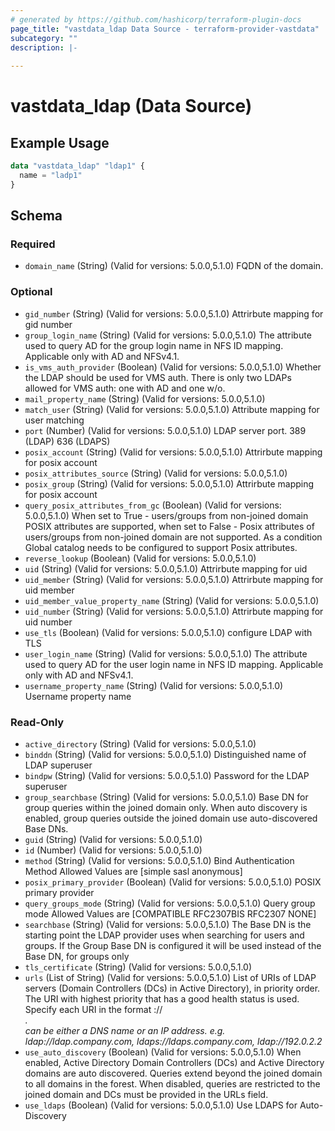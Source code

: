```yaml
---
# generated by https://github.com/hashicorp/terraform-plugin-docs
page_title: "vastdata_ldap Data Source - terraform-provider-vastdata"
subcategory: ""
description: |-
  
---
```


# vastdata_ldap (Data Source)



## Example Usage

```terraform
data "vastdata_ldap" "ldap1" {
  name = "ladp1"
}
```

<!-- schema generated by tfplugindocs -->
## Schema

### Required

- `domain_name` (String) (Valid for versions: 5.0.0,5.1.0) FQDN of the domain.

### Optional

- `gid_number` (String) (Valid for versions: 5.0.0,5.1.0) Attrirbute mapping for gid number
- `group_login_name` (String) (Valid for versions: 5.0.0,5.1.0) The attribute used to query AD for the group login name in NFS ID mapping. Applicable only with AD and NFSv4.1.
- `is_vms_auth_provider` (Boolean) (Valid for versions: 5.0.0,5.1.0) Whether the LDAP should be used for VMS auth. There is only two LDAPs allowed for VMS auth: one with AD and one w/o.
- `mail_property_name` (String) (Valid for versions: 5.0.0,5.1.0)
- `match_user` (String) (Valid for versions: 5.0.0,5.1.0) Attribute mapping for user matching
- `port` (Number) (Valid for versions: 5.0.0,5.1.0) LDAP server port. 389 (LDAP)  636 (LDAPS)
- `posix_account` (String) (Valid for versions: 5.0.0,5.1.0) Attrirbute mapping for posix account
- `posix_attributes_source` (String) (Valid for versions: 5.0.0,5.1.0)
- `posix_group` (String) (Valid for versions: 5.0.0,5.1.0) Attrirbute mapping for posix account
- `query_posix_attributes_from_gc` (Boolean) (Valid for versions: 5.0.0,5.1.0) When set to True - users/groups from non-joined domain POSIX attributes are supported,
when set to False - Posix attributes of users/groups from non-joined domain are not supported.
As a condition Global catalog needs to be configured to support Posix attributes.
- `reverse_lookup` (Boolean) (Valid for versions: 5.0.0,5.1.0)
- `uid` (String) (Valid for versions: 5.0.0,5.1.0) Attrirbute mapping for uid
- `uid_member` (String) (Valid for versions: 5.0.0,5.1.0) Attrirbute mapping for uid member
- `uid_member_value_property_name` (String) (Valid for versions: 5.0.0,5.1.0)
- `uid_number` (String) (Valid for versions: 5.0.0,5.1.0) Attrirbute mapping for uid number
- `use_tls` (Boolean) (Valid for versions: 5.0.0,5.1.0) configure LDAP with TLS
- `user_login_name` (String) (Valid for versions: 5.0.0,5.1.0) The attribute used to query AD for the user login name in NFS ID mapping. Applicable only with AD and NFSv4.1.
- `username_property_name` (String) (Valid for versions: 5.0.0,5.1.0) Username property name

### Read-Only

- `active_directory` (String) (Valid for versions: 5.0.0,5.1.0)
- `binddn` (String) (Valid for versions: 5.0.0,5.1.0) Distinguished name of LDAP superuser
- `bindpw` (String) (Valid for versions: 5.0.0,5.1.0) Password for the LDAP superuser
- `group_searchbase` (String) (Valid for versions: 5.0.0,5.1.0) Base DN for group queries within the joined domain only. When auto discovery is enabled, group queries outside the joined domain use auto-discovered Base DNs.
- `guid` (String) (Valid for versions: 5.0.0,5.1.0)
- `id` (Number) (Valid for versions: 5.0.0,5.1.0)
- `method` (String) (Valid for versions: 5.0.0,5.1.0) Bind Authentication Method Allowed Values are [simple sasl anonymous]
- `posix_primary_provider` (Boolean) (Valid for versions: 5.0.0,5.1.0) POSIX primary provider
- `query_groups_mode` (String) (Valid for versions: 5.0.0,5.1.0) Query group mode Allowed Values are [COMPATIBLE RFC2307BIS RFC2307 NONE]
- `searchbase` (String) (Valid for versions: 5.0.0,5.1.0) The Base DN is the starting point the LDAP provider uses when searching for users and groups. If the Group Base DN is configured it will be used instead of the Base DN, for groups only
- `tls_certificate` (String) (Valid for versions: 5.0.0,5.1.0)
- `urls` (List of String) (Valid for versions: 5.0.0,5.1.0) List of URIs of LDAP servers (Domain Controllers (DCs) in Active Directory), in priority order. The URI with highest priority that has a good health status is used. Specify each URI in the format <scheme>://<address>. <address> can be either a DNS name or an IP address. e.g. ldap://ldap.company.com, ldaps://ldaps.company.com, ldap://192.0.2.2
- `use_auto_discovery` (Boolean) (Valid for versions: 5.0.0,5.1.0) When enabled, Active Directory Domain Controllers (DCs) and Active Directory domains are auto discovered. Queries extend beyond the joined domain to all domains in the forest. When disabled, queries are restricted to the joined domain and DCs must be provided in the URLs field.
- `use_ldaps` (Boolean) (Valid for versions: 5.0.0,5.1.0) Use LDAPS for Auto-Discovery
